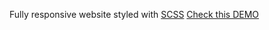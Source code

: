 Fully responsive website styled with [SCSS](https://sass-lang.com/)
[Check this DEMO](https://raider2107.github.io/Front-End-Portfolio/portfolio-website2/dist)
